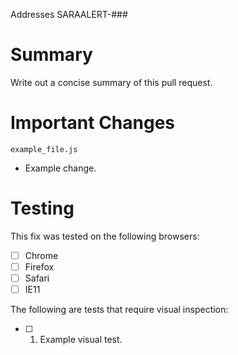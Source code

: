 Addresses SARAALERT-###

# Summary
Write out a concise summary of this pull request.

# Important Changes
`example_file.js`
- Example change. 

# Testing
This fix was tested on the following browsers:
* [ ] Chrome
* [ ] Firefox
* [ ] Safari
* [ ] IE11

The following are tests that require visual inspection:
- [ ] 1) Example visual test.




